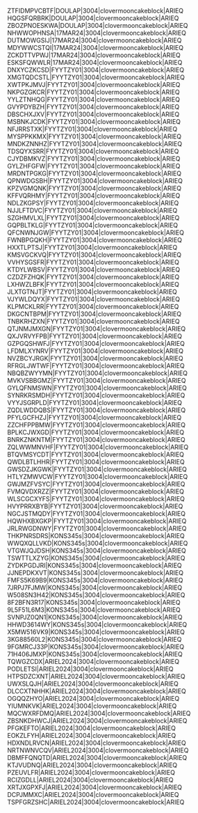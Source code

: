 ZTFIDMPVCBTF|DOULAP|3004|clovermooncakeblock|ARIEQ
HQGSFQRBRK|DOULAP|3004|clovermooncakeblock|ARIEQ
ZBOZPNOESKWA|DOULAP|3004|clovermooncakeblock|ARIEQ
NHWWOPHNSA|17MAR24|3004|clovermooncakeblock|ARIEQ
DUTMOWGSIJ|17MAR24|3004|clovermooncakeblock|ARIEQ
MDYWWCSTQI|17MAR24|3004|clovermooncakeblock|ARIEQ
ZCKDTTVPWJ|17MAR24|3004|clovermooncakeblock|ARIEQ
ESKSFQWWLR|17MAR24|3004|clovermooncakeblock|ARIEQ
DNXYCZKCSD|FYYTZY01|3004|clovermooncakeblock|ARIEQ
XMGTQDCSTL|FYYTZY01|3004|clovermooncakeblock|ARIEQ
XWTPKJMVJ|FYYTZY01|3004|clovermooncakeblock|ARIEQ
NKPGZGKCR|FYYTZY01|3004|clovermooncakeblock|ARIEQ
YYLZTNHQG|FYYTZY01|3004|clovermooncakeblock|ARIEQ
GVYPDYBZH|FYYTZY01|3004|clovermooncakeblock|ARIEQ
DBSCHXJXV|FYYTZY01|3004|clovermooncakeblock|ARIEQ
MSBNKJCDK|FYYTZY01|3004|clovermooncakeblock|ARIEQ
NFJRRSTXK|FYYTZY01|3004|clovermooncakeblock|ARIEQ
MYSPPKKMX|FYYTZY01|3004|clovermooncakeblock|ARIEQ
MNDKZNNHZ|FYYTZY01|3004|clovermooncakeblock|ARIEQ
TDSQYXSRR|FYYTZY01|3004|clovermooncakeblock|ARIEQ
CJYDBMKVZ|FYYTZY01|3004|clovermooncakeblock|ARIEQ
GYLZHFGFW|FYYTZY01|3004|clovermooncakeblock|ARIEQ
MRDNTPGKG|FYYTZY01|3004|clovermooncakeblock|ARIEQ
QPNWDGSBH|FYYTZY01|3004|clovermooncakeblock|ARIEQ
KPZVGMQNK|FYYTZY01|3004|clovermooncakeblock|ARIEQ
KFFVQRHMY|FYYTZY01|3004|clovermooncakeblock|ARIEQ
NDLZKGPSY|FYYTZY01|3004|clovermooncakeblock|ARIEQ
NJJLFTDVC|FYYTZY01|3004|clovermooncakeblock|ARIEQ
SZGHMVLXL|FYYTZY01|3004|clovermooncakeblock|ARIEQ
GQPBLTKLG|FYYTZY01|3004|clovermooncakeblock|ARIEQ
QFCNWNJGW|FYYTZY01|3004|clovermooncakeblock|ARIEQ
FWNBPGQKH|FYYTZY01|3004|clovermooncakeblock|ARIEQ
HXXTLPTSJ|FYYTZY01|3004|clovermooncakeblock|ARIEQ
KMSVGCKVQ|FYYTZY01|3004|clovermooncakeblock|ARIEQ
VVHYSGSFR|FYYTZY01|3004|clovermooncakeblock|ARIEQ
KTDYLWBSV|FYYTZY01|3004|clovermooncakeblock|ARIEQ
CZDZFZHQK|FYYTZY01|3004|clovermooncakeblock|ARIEQ
LXHWZLBFK|FYYTZY01|3004|clovermooncakeblock|ARIEQ
JLXTGTNJT|FYYTZY01|3004|clovermooncakeblock|ARIEQ
VJYWLDQYX|FYYTZY01|3004|clovermooncakeblock|ARIEQ
KLPMCKLRR|FYYTZY01|3004|clovermooncakeblock|ARIEQ
DKGCNTBPM|FYYTZY01|3004|clovermooncakeblock|ARIEQ
TNBKRHZXN|FYYTZY01|3004|clovermooncakeblock|ARIEQ
QTJNMJMXGN|FYYTZY01|3004|clovermooncakeblock|ARIEQ
QXJVRVYFPB|FYYTZY01|3004|clovermooncakeblock|ARIEQ
GZPGQSHWFJ|FYYTZY01|3004|clovermooncakeblock|ARIEQ
LFDMLXYNRV|FYYTZY01|3004|clovermooncakeblock|ARIEQ
NVZBCYJRGK|FYYTZY01|3004|clovermooncakeblock|ARIEQ
RFRGLJWTWF|FYYTZY01|3004|clovermooncakeblock|ARIEQ
NBQBZWYYMN|FYYTZY01|3004|clovermooncakeblock|ARIEQ
MVKVSBBGMZ|FYYTZY01|3004|clovermooncakeblock|ARIEQ
GYLQFNMSWN|FYYTZY01|3004|clovermooncakeblock|ARIEQ
SYNRKRSMDH|FYYTZY01|3004|clovermooncakeblock|ARIEQ
VYYJSGRPLD|FYYTZY01|3004|clovermooncakeblock|ARIEQ
ZQDLWDDQBS|FYYTZY01|3004|clovermooncakeblock|ARIEQ
PFYLGCFHZJ|FYYTZY01|3004|clovermooncakeblock|ARIEQ
ZZCHFPPBMW|FYYTZY01|3004|clovermooncakeblock|ARIEQ
BPLKCJWXGD|FYYTZY01|3004|clovermooncakeblock|ARIEQ
BNRKZNKNTM|FYYTZY01|3004|clovermooncakeblock|ARIEQ
ZQLWWMNVHF|FYYTZY01|3004|clovermooncakeblock|ARIEQ
BTQVMSYCDT|FYYTZY01|3004|clovermooncakeblock|ARIEQ
QWDLBTLHHR|FYYTZY01|3004|clovermooncakeblock|ARIEQ
GWSDZJKGWK|FYYTZY01|3004|clovermooncakeblock|ARIEQ
HTLYZMWVCW|FYYTZY01|3004|clovermooncakeblock|ARIEQ
GWJMZFVSYC|FYYTZY01|3004|clovermooncakeblock|ARIEQ
FVMQVDXRZZ|FYYTZY01|3004|clovermooncakeblock|ARIEQ
WLSCGCXYFS|FYYTZY01|3004|clovermooncakeblock|ARIEQ
HVYPRRXBYB|FYYTZY01|3004|clovermooncakeblock|ARIEQ
NGCJSTMQDY|FYYTZY01|3004|clovermooncakeblock|ARIEQ
HQWHXBXGKP|FYYTZY01|3004|clovermooncakeblock|ARIEQ
JRLRWGDNWY|FYYTZY01|3004|clovermooncakeblock|ARIEQ
THKPNRSDRS|KONS345s|3004|clovermooncakeblock|ARIEQ
WWQXQLLVKD|KONS345s|3004|clovermooncakeblock|ARIEQ
VTGWJQJDSH|KONS345s|3004|clovermooncakeblock|ARIEQ
TSWTTLXZYG|KONS345s|3004|clovermooncakeblock|ARIEQ
ZYDKPGDJRI|KONS345s|3004|clovermooncakeblock|ARIEQ
JJNEPDKXVT|KONS345s|3004|clovermooncakeblock|ARIEQ
FMFS5K69B9|KONS345s|3004|clovermooncakeblock|ARIEQ
7JRPJ7FJMW|KONS345s|3004|clovermooncakeblock|ARIEQ
W508SN3H42|KONS345s|3004|clovermooncakeblock|ARIEQ
8F2BFN3R17|KONS345s|3004|clovermooncakeblock|ARIEQ
9L5F51L6M3|KONS345s|3004|clovermooncakeblock|ARIEQ
SVNPJZ0QN1|KONS345s|3004|clovermooncakeblock|ARIEQ
HHWD3614WY|KONS345s|3004|clovermooncakeblock|ARIEQ
X5MW516VK9|KONS345s|3004|clovermooncakeblock|ARIEQ
3KG88560L2|KONS345s|3004|clovermooncakeblock|ARIEQ
9FGMRCJ33P|KONS345s|3004|clovermooncakeblock|ARIEQ
71H406JMXP|KONS345s|3004|clovermooncakeblock|ARIEQ
TQWGZCDX|ARIEL2024|3004|clovermooncakeblock|ARIEQ
PODLETSI|ARIEL2024|3004|clovermooncakeblock|ARIEQ
HTPSDZCXNT|ARIEL2024|3004|clovermooncakeblock|ARIEQ
UWXSLQJH|ARIEL2024|3004|clovermooncakeblock|ARIEQ
DLCCXTNHHK|ARIEL2024|3004|clovermooncakeblock|ARIEQ
OGQQZHYO|ARIEL2024|3004|clovermooncakeblock|ARIEQ
YIUMNKVK|ARIEL2024|3004|clovermooncakeblock|ARIEQ
MQCWXRFDMQ|ARIEL2024|3004|clovermooncakeblock|ARIEQ
ZBSNKDHWCJ|ARIEL2024|3004|clovermooncakeblock|ARIEQ
PFGKEFTO|ARIEL2024|3004|clovermooncakeblock|ARIEQ
EOKZLFYH|ARIEL2024|3004|clovermooncakeblock|ARIEQ
HDXNDLRVCN|ARIEL2024|3004|clovermooncakeblock|ARIEQ
NRTNWNVCQV|ARIEL2024|3004|clovermooncakeblock|ARIEQ
DBMFFQNQTD|ARIEL2024|3004|clovermooncakeblock|ARIEQ
KTJVUDNQ|ARIEL2024|3004|clovermooncakeblock|ARIEQ
PZEUVLFR|ARIEL2024|3004|clovermooncakeblock|ARIEQ
RCIZGDLL|ARIEL2024|3004|clovermooncakeblock|ARIEQ
XRTJXGPXFJ|ARIEL2024|3004|clovermooncakeblock|ARIEQ
DCPJMMXC|ARIEL2024|3004|clovermooncakeblock|ARIEQ
TSPFGRZSHC|ARIEL2024|3004|clovermooncakeblock|ARIEQ
